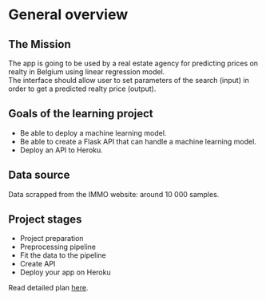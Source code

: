 # General overview

## The Mission

The app is going to be used by a real estate agency for predicting prices on realty in Belgium using linear regression model.  
The interface should allow user to set parameters of the search (input) in order to get a predicted realty price (output).

## Goals of the learning project

- Be able to deploy a machine learning model.
- Be able to create a Flask API that can handle a machine learning model.
- Deploy an API to Heroku.

## Data source

Data scrapped from the IMMO website: around 10 000 samples.

## Project stages

- Project preparation
- Preprocessing pipeline
- Fit the data to the pipeline
- Create API
- Deploy your app on Heroku

Read detailed plan [here](./Stages.md).

